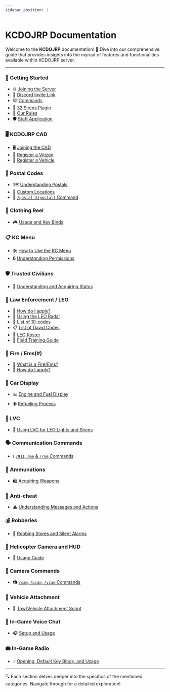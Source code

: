 ```yaml
---
sidebar_position: 1
---
```


# KCDOJRP Documentation

Welcome to the **KCDOJRP** documentation! 🎉 Dive into our comprehensive guide that provides insights into the myriad of features and functionalities available within KCDOJRP server.

---

### 🚀 Getting Started
- 🌐 [Joining the Server](/docs/introduction/getting-started#-discord-link-invite)
- 💬 [Discord Invite Link](https://discord.gg/sAAMeZZvrq)
- ⌨️ [Commands](/docs/introduction/commands)
- 🚨 [32 Sirens Plugin](/docs/introduction/32sirens)
- 📕 [Our Rules](/docs/introduction/rules)
- 🛡️ [Staff Application](https://docs.kcdojrp.com/application/staff)


### 🖥️ KCDOJRP CAD
- 🖥️ [Joining the CAD](/docs/cad/joining-cad)
- 🧑 [Register a Vitizen](/docs/cad/citizens)
- 🚗 [Register a Vehicle](/docs/cad/vehicles)

### 📍 Postal Codes
- 🗺️ [Understanding Postals](/docs/postals)
- 📍 [Custom Locations](/docs/postals#custom-locations)
- 📌 [`/postal ${postal}` Command](/docs/postals#the-postal-command)

### 👕 Clothing Reel
- 🎮 [Usage and Key Binds](#)

### 📋 KC Menu
- 🛠️ [How to Use the KC Menu](#)
- 🔒 [Understanding Permissions](#)

### 🛡️ Trusted Civilians
- 🌟 [Understanding and Acquiring Status](#)

### 🚓 Law Enforcement / LEO
- 📝 [How do I apply?](/docs/leo/information/getting-started)
- 📡 [Using the LEO Radar](/docs/leo/tools/radar)
- 🔢 [List of 10-codes](/docs/leo/information/codes#full-10-codes)
- 📋 [List of David Codes](/docs/leo/information/codes#full-david-d-codes)
- 👥 [LEO Roster](/docs/leo/information/directory)
- 🚨 [Field Training Guide](/docs/leo/information/fto)
  
### 🚒 Fire / Ems(#)
- 🚒 [What is a Fire/Ems?](/docs/fire-ems/information#responsibilities)
- 📝 [How do I apply?](/docs/fire-ems/apply#apply-for-safd)

### 🚗 Car Display
- 📊 [Engine and Fuel Display](#)
- ⛽ [Refueling Process](#)

### 🚨 LVC
- 🚓 [Using LVC for LEO Lights and Sirens](#)

### 🗣️ Communication Commands
- 📞 [`/911`, `/me` & `//me` Commands](#)

### 🔫 Ammunations
- 🛍️ [Acquiring Weapons](#)

### 🚫 Anti-cheat
- ⚠️ [Understanding Messages and Actions](#)

### 💰 Robberies
- 🚨 [Robbing Stores and Silent Alarms](#)

### 🚁 Helicopter Camera and HUD
- 🎥 [Usage Guide](#)

### 🎥 Camera Commands
- 📷 [`/cam`, `/pcam`, `/vcam` Commands](#)

### 🚛 Vehicle Attachment
- 🧲 [Tow/Vehicle Attachment Script](#)

### 🎤 In-Game Voice Chat
- 🎧 [Setup and Usage](#)

### 📻 In-Game Radio
- 🎶 [Opening, Default Key Binds, and Usage](#)

---

🔍 Each section delves deeper into the specifics of the mentioned categories. Navigate through for a detailed exploration!
